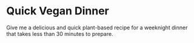 # Quick Vegan Dinner

Give me a delicious and quick plant-based recipe for a weeknight dinner that takes less than 30 minutes to prepare.